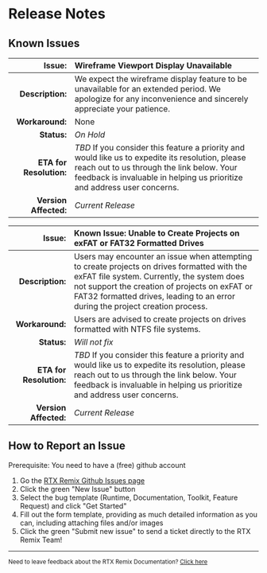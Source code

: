 # Release Notes
<!----- Placeholder for where Release Notes will go  ----->
 <!----- Example of format for release notes?
* [REMIX-2121](https://omniverse-jirasw.nvidia.com/browse/REMIX-2121): On v2023.5.1 - Application Crash from gpu.foundation.plugin when navigating to the Project File Location or the Remix Directory location while using a TitianRTX
    * [https://omniverse-jirasw.nvidia.com/browse/REMIX-2121](https://omniverse-jirasw.nvidia.com/browse/REMIX-2121)

Example: [https://docs.omniverse.nvidia.com/composer/latest/release_notes.html](https://docs.omniverse.nvidia.com/composer/latest/release_notes.html)

 ----->


## Known Issues

| **Issue:** | Wireframe Viewport Display Unavailable   |
|---:|:---|
|**Description:**| We expect the wireframe display feature to be unavailable for an extended period. We apologize for any inconvenience and sincerely appreciate your patience. |
|**Workaround:**| None
|**Status:**| _On Hold_ |
|**ETA for Resolution:**| _TBD_ If you consider this feature a priority and would like us to expedite its resolution, please reach out to us through the link below. Your feedback is invaluable in helping us prioritize and address user concerns. |
|**Version Affected:**| _Current Release_ |

| **Issue:** | Known Issue: Unable to Create Projects on exFAT or FAT32 Formatted Drives   |
|---:|:---|
|**Description:**| Users may encounter an issue when attempting to create projects on drives formatted with the exFAT file system. Currently, the system does not support the creation of projects on exFAT or FAT32 formatted drives, leading to an error during the project creation process. |
|**Workaround:**| Users are advised to create projects on drives formatted with NTFS file systems. |
|**Status:**| _Will not fix_ |
|**ETA for Resolution:**| _TBD_ If you consider this feature a priority and would like us to expedite its resolution, please reach out to us through the link below. Your feedback is invaluable in helping us prioritize and address user concerns. |
|**Version Affected:**| _Current Release_ |


## How to Report an Issue

Prerequisite: You need to have a (free) github account
1. Go the [RTX Remix Github Issues page](https://github.com/NVIDIAGameWorks/rtx-remix/issues)
2. Click the green "New Issue" button
3. Select the bug template (Runtime, Documentation, Toolkit, Feature Request) and click "Get Started"
4. Fill out the form template, providing as much detailed information as you can, including attaching files and/or images
5. Click the green "Submit new issue" to send a ticket directly to the RTX Remix Team!


***
<sub> Need to leave feedback about the RTX Remix Documentation?  [Click here](https://github.com/NVIDIAGameWorks/rtx-remix/issues/new?assignees=nvdamien&labels=documentation%2Cfeedback%2Ctriage&projects=&template=documentation_feedback.yml&title=%5BDocumentation+feedback%5D%3A+) <sub>